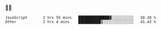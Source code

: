### 👨‍💻

<!--START_SECTION:waka-->

```text
JavaScript       2 hrs 55 mins   ██████████████▓░░░░░░░░░░   58.20 %
Other            2 hrs 4 mins    ██████████▒░░░░░░░░░░░░░░   41.43 %
```

<!--END_SECTION:waka-->
